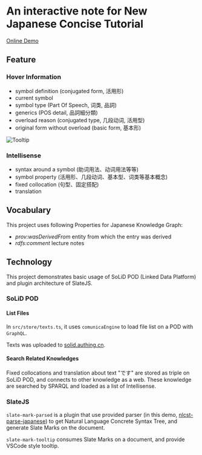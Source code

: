 # An interactive note for New Japanese Concise Tutorial

[Online Demo](https://new-japanese-concise-tutorial-interactive-dpkjjsuhyq.now.sh)

## Feature

### Hover Information

- symbol definition (conjugated form, 活用形)
- current symbol
- symbol type (Part Of Speech, 词类, 品詞)
- generics (POS detail, 品詞細分類)
- overload reason (conjugated type, 几段动词, 活用型)
- original form without overload (basic form, 基本形)

![Tooltip](./doc/images/tooltip.png)

### Intellisense

- syntax around a symbol (助词用法、动词用法等等)
- symbol property (活用形、几段动词、基本型、词类等基本概念)
- fixed collocation (句型、固定搭配)
- translation

## Vocabulary

This project uses following Properties for Japanese Knowledge Graph:

- *prov:wasDerivedFrom* entity from which the entry was derived
- *rdfs:comment* lecture notes

## Technology

This project demonstrates basic usage of SoLiD POD (Linked Data Platform) and plugin architecture of SlateJS.

### SoLiD POD

#### List Files

In `src/store/texts.ts`, it uses `comunicaEngine` to load file list on a POD with `GraphQL`.

Texts was uploaded to [solid.authing.cn](https://new-japanese-concise-tutorial.solid.authing.cn/public/textbook/).

#### Search Related Knowledges

Fixed collocations and translation about text "です" are stored as triple on SoLiD POD, and connects to other knowledge as a web. These knowledge are searched by SPARQL and loaded as a list of Intellisense.

### SlateJS

`slate-mark-parsed` is a plugin that use provided parser (in this demo, [nlcst-parse-japanese](https://github.com/azu/nlp-pattern-match/blob/master/packages/nlcst-parse-japanese/README.md)) to get Natural Language Concrete Syntax Tree, and generate Slate Marks on the document.

`slate-mark-tooltip` consumes Slate Marks on a document, and provide VSCode style tooltip.
